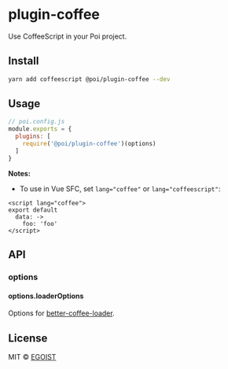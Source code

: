 # plugin-coffee

Use CoffeeScript in your Poi project.

## Install

```bash
yarn add coffeescript @poi/plugin-coffee --dev
```

## Usage

```js
// poi.config.js
module.exports = {
  plugins: [
    require('@poi/plugin-coffee')(options)
  ]
}
```

**Notes:**

-   To use in Vue SFC, set `lang="coffee"` or `lang="coffeescript"`:

```vue
<script lang="coffee">
export default
  data: ->
    foo: 'foo'
</script>
```

## API

### options

#### options.loaderOptions

Options for [better-coffee-loader](https://github.com/egoist/better-coffee-loader#options).

## License

MIT © [EGOIST](https://github.com/egoist)
